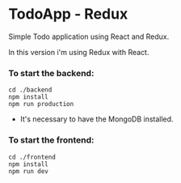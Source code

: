 # TodoApp - Redux

Simple Todo application using React and Redux.

In this version i'm using Redux with React.

### To start the backend:
```
cd ./backend
npm install
npm run production
```
* It's necessary to have the MongoDB installed.

### To start the frontend:
```
cd ./frontend
npm install
npm run dev
```
